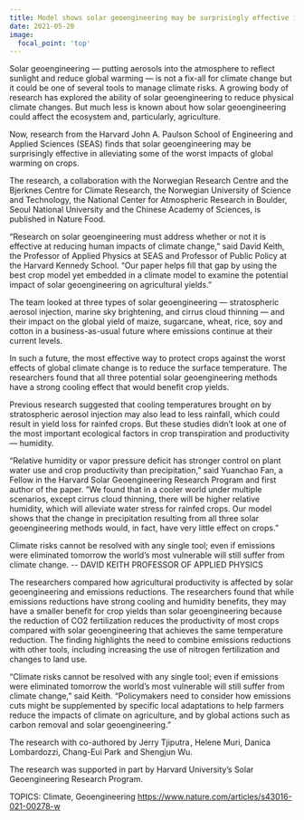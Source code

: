 ```yaml
---
title: Model shows solar geoengineering may be surprisingly effective in alleviating impacts of global warming on crops -- Research offers better understanding of solar geoengineering’s effect on agriculture
date: 2021-05-20
image:
  focal_point: 'top'
---
```


Solar geoengineering — putting aerosols into the atmosphere to reflect sunlight and reduce global warming — is not a fix-all for climate change but it could be one of several tools to manage climate risks. A growing body of research has explored the ability of solar geoengineering to reduce physical climate changes. But much less is known about how solar geoengineering could affect the ecosystem and, particularly, agriculture.

<!--more-->

Now, research from the Harvard John A. Paulson School of Engineering and Applied Sciences (SEAS) finds that solar geoengineering may be surprisingly effective in alleviating some of the worst impacts of global warming on crops. 

The research, a collaboration with the Norwegian Research Centre and the Bjerknes Centre for Climate Research, the Norwegian University of Science and Technology, the National Center for Atmospheric Research in Boulder, Seoul National University and the Chinese Academy of Sciences, is published in Nature Food. 

“Research on solar geoengineering must address whether or not it is effective at reducing human impacts of climate change,” said David Keith, the Professor of Applied Physics at SEAS and Professor of Public Policy at the Harvard Kennedy School. “Our paper helps fill that gap by using the best crop model yet embedded in a climate model to examine the potential impact of solar geoengineering on agricultural yields.”

The team looked at three types of solar geoengineering — stratospheric aerosol injection, marine sky brightening, and cirrus cloud thinning — and their impact on the global yield of maize, sugarcane, wheat, rice, soy and cotton in a business-as-usual future where emissions continue at their current levels.

In such a future, the most effective way to protect crops against the worst effects of global climate change is to reduce the surface temperature. The researchers found that all three potential solar geoengineering methods have a strong cooling effect that would benefit crop yields. 

Previous research suggested that cooling temperatures brought on by stratospheric aerosol injection may also lead to less rainfall, which could result in yield loss for rainfed crops. But these studies didn’t look at one of the most important ecological factors in crop transpiration and productivity — humidity. 

“Relative humidity or vapor pressure deficit has stronger control on plant water use and crop productivity than precipitation,” said Yuanchao Fan, a Fellow in the Harvard Solar Geoengineering Research Program and first author of the paper. “We found that in a cooler world under multiple scenarios, except cirrus cloud thinning, there will be higher relative humidity, which will alleviate water stress for rainfed crops. Our model shows that the change in precipitation resulting from all three solar geoengineering methods would, in fact, have very little effect on crops.”

Climate risks cannot be resolved with any single tool; even if emissions were eliminated tomorrow the world’s most vulnerable will still suffer from climate change. -- DAVID KEITH PROFESSOR OF APPLIED PHYSICS

The researchers compared how agricultural productivity is affected by solar geoengineering and emissions reductions. The researchers found that while emissions reductions have strong cooling and humidity benefits, they may have a smaller benefit for crop yields than solar geoengineering because the reduction of CO2 fertilization reduces the productivity of most crops compared with solar geoengineering that achieves the same temperature reduction. The finding highlights the need to combine emissions reductions with other tools, including increasing the use of nitrogen fertilization and changes to land use.

“Climate risks cannot be resolved with any single tool; even if emissions were eliminated tomorrow the world’s most vulnerable will still suffer from climate change,” said Keith. “Policymakers need to consider how emissions cuts might be supplemented by specific local adaptations to help farmers reduce the impacts of climate on agriculture, and by global actions such as carbon removal and solar geoengineering.”

The research with co-authored by Jerry Tjiputra , Helene Muri, Danica Lombardozzi, Chang-Eui Park  and Shengjun Wu.

The research was supported in part by Harvard University’s Solar Geoengineering Research Program.

TOPICS: Climate, Geoengineering
https://www.nature.com/articles/s43016-021-00278-w